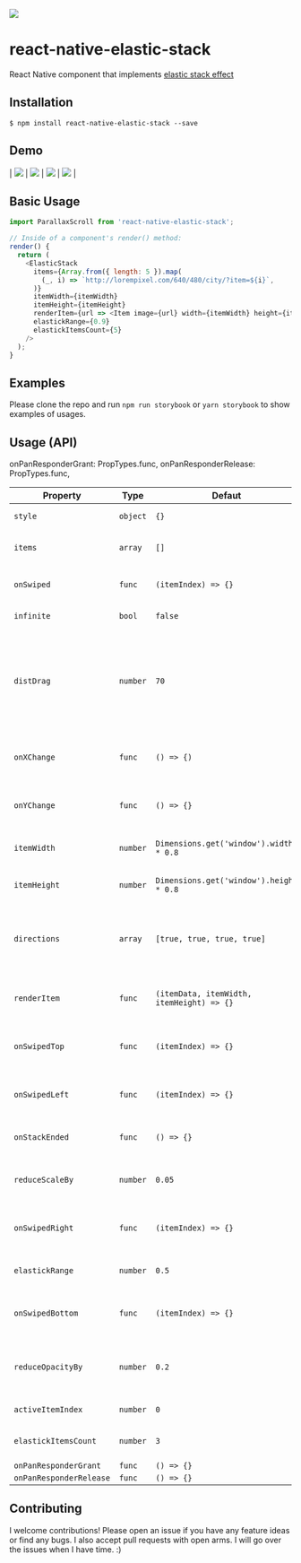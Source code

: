 [![](https://img.shields.io/npm/dm/react-native-elastic-stack.svg?style=flat-square)](https://www.npmjs.com/package/react-native-elastic-stack)

# react-native-elastic-stack

React Native component that implements [elastic stack effect](https://tympanus.net/Development/ElasticStack/)

## Installation

```
$ npm install react-native-elastic-stack --save
```

## Demo

| ![](./demo/demo-1.gif) | ![](./demo/demo-2.gif) | ![](./demo/demo-3.gif) | ![](./demo/demo-4.gif) |

## Basic Usage

```js
import ParallaxScroll from 'react-native-elastic-stack';

// Inside of a component's render() method:
render() {
  return (
    <ElasticStack
      items={Array.from({ length: 5 }).map(
        (_, i) => `http://lorempixel.com/640/480/city/?item=${i}`,
      )}
      itemWidth={itemWidth}
      itemHeight={itemHeight}
      renderItem={url => <Item image={url} width={itemWidth} height={itemHeight} />}
      elastickRange={0.9}
      elastickItemsCount={5}
    />
  );
}
```

## Examples

Please clone the repo and run `npm run storybook` or `yarn storybook` to show examples of usages.

## Usage (API)

onPanResponderGrant: PropTypes.func,
onPanResponderRelease: PropTypes.func,

| Property | Type | Defaut | Description |
| -------- | ---- | -------- | ----------- |
| `style` | `object` | `{}` | Component's styles. |
| `items` | `array` | `[]` | Array of data for the items to be rendered. |
| `onSwiped` | `func` | `(itemIndex) => {}` | Function to be called when a item is swiped. |
| `infinite` | `bool` | `false` | Keep swiping indefinitely. |
| `distDrag` | `number` | `70` | If the user stops dragging the image in a area that does not exceed for either x or y then the image goes back to the stack. |
| `onXChange` | `func` | `() => {)` | Function to be called when `x` of current item changed. |
| `onYChange` | `func` | `() => {}` | Function to be called when `y` of current item changed |
| `itemWidth` | `number` | `Dimensions.get('window').width * 0.8` | This is the width of the item. |
| `itemHeight` | `number` | `Dimensions.get('window').height * 0.8` | This is the width of the item. |
| `directions` | `array` | `[true, true, true, true]` | Supported directions([top, right, bottom, left]) in which items can swipe out. |
| `renderItem` | `func` | `(itemData, itemWidth, itemHeight) => {}` | Function to render the item based on the data. |
| `onSwipedTop` | `func` | `(itemIndex) => {}` | Function to be called when a item is swiped top. |
| `onSwipedLeft` | `func` | `(itemIndex) => {}` | Function to be called when a item is swiped left. |
| `onStackEnded` | `func` | `() => {}` | Function to be called when stack is ended. |
| `reduceScaleBy` | `number` | `0.05` | The value by which the next item should decrease. |
| `onSwipedRight` | `func` | `(itemIndex) => {}` | Function to be called when a item is swiped right. |
| `elastickRange` | `number` | `0.5` | The value of the elastic of items. |
| `onSwipedBottom` | `func` | `(itemIndex) => {}` | Function to be called when a item is swiped bottom. |
| `reduceOpacityBy` | `number` | `0.2` | The value by which the next item should be more transparent. |
| `activeItemIndex` | `number` | `0` | Default item index. |
| `elastickItemsCount` | `number` | `3` | Count of items rendered at the same time. |
| `onPanResponderGrant` | `func` | `() => {}` | |
| `onPanResponderRelease` | `func` | `() => {}` | |


## Contributing

I welcome contributions! Please open an issue if you have any feature ideas
or find any bugs. I also accept pull requests with open arms. I will
go over the issues when I have time. :)
